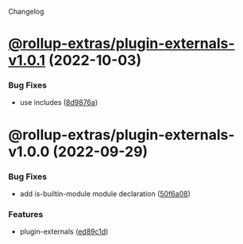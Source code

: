 Changelog

# [@rollup-extras/plugin-externals-v1.0.1](https://github.com/kshutkin/rollup-extras/compare/@rollup-extras/plugin-externals-v1.0.0...@rollup-extras/plugin-externals-v1.0.1) (2022-10-03)


### Bug Fixes

* use includes ([8d9876a](https://github.com/kshutkin/rollup-extras/commit/8d9876af3b9531fa756a61471de157a9bd461a4e))

# @rollup-extras/plugin-externals-v1.0.0 (2022-09-29)


### Bug Fixes

* add is-builtin-module module declaration ([50f6a08](https://github.com/kshutkin/rollup-extras/commit/50f6a0856953847c78dc52f828ae2a40db99694f))


### Features

* plugin-externals ([ed89c1d](https://github.com/kshutkin/rollup-extras/commit/ed89c1db929ca984d63f3ad7376d9876554371b9))
